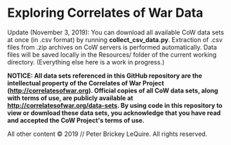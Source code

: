 # Exploring Correlates of War Data

Update (November 3, 2019): You can download all available CoW data sets at once (in .csv format) by running **collect_csv_data.py**. Extraction of .csv files from .zip archives on CoW servers is performed automatically. Data files will be saved locally in the Resources/ folder of the current working directory. (Everything else here is a work in progress.)

**NOTICE: All data sets referenced in this GitHub repository are the intellectual property of the Correlates of War Project (http://correlatesofwar.org). Official copies of all CoW data sets, along with terms of use, are publicly available at http://correlatesofwar.org/data-sets. By using code in this repository to view or download these data sets, you acknowledge that you have read and accepted the CoW Project's terms of use.**

All other content © 2019 // Peter Brickey LeQuire. All rights reserved.
